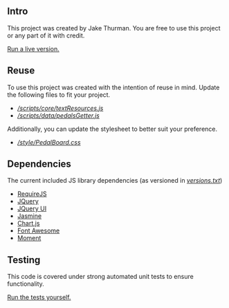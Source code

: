 ## Intro
This project was created by Jake Thurman. You are free to use this project or any part of it with credit.

[Run a live version.](http://jakethurman.github.io/pedalboard/)

## Reuse
To use this project was created with the intention of reuse in mind. Update the following files to fit your project.

- *[/scripts/core/textResources.js](/scripts/core/textResources.js)* 
- *[/scripts/data/pedalsGetter.js](/scripts/data/pedalsGetter.js)*

Additionally, you can update the stylesheet to better suit your preference.

- *[/style/PedalBoard.css](/style/PedalBoard.css)*

## Dependencies
The current included JS library dependencies (as versioned in *[versions.txt](versions.txt)*)

- [RequireJS](http://www.requirejs.org)
- [JQuery](http://jquery.com/)
- [JQuery UI](https://jqueryui.com/)
- [Jasmine](http://jasmine.github.io/)
- [Chart.js](http://www.chartjs.org)
- [Font Awesome](http://fortawesome.github.io/Font-Awesome/)
- [Moment](http://momentjs.com/)

## Testing
This code is covered under strong automated unit tests to ensure functionality.

[Run the tests yourself.](http://jakethurman.github.io/pedalboard/tests.html)
